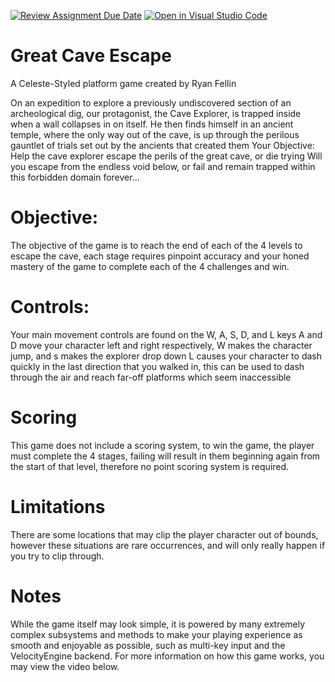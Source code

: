 [![Review Assignment Due Date](https://classroom.github.com/assets/deadline-readme-button-24ddc0f5d75046c5622901739e7c5dd533143b0c8e959d652212380cedb1ea36.svg)](https://classroom.github.com/a/B2OnycBl)
[![Open in Visual Studio Code](https://classroom.github.com/assets/open-in-vscode-718a45dd9cf7e7f842a935f5ebbe5719a5e09af4491e668f4dbf3b35d5cca122.svg)](https://classroom.github.com/online_ide?assignment_repo_id=15143890&assignment_repo_type=AssignmentRepo)
# Great Cave Escape
A Celeste-Styled platform game created by Ryan Fellin

On an expedition to explore a previously undiscovered section of an archeological dig, our protagonist, the Cave Explorer, is trapped inside when a wall collapses in on itself.
He then finds himself in an ancient temple, where the only way out of the cave, is up through the perilous gauntlet of trials set out by the ancients that created them
Your Objective: Help the cave explorer escape the perils of the great cave, or die trying
Will you escape from the endless void below, or fail and remain trapped within this forbidden domain forever...

# Objective:
The objective of the game is to reach the end of each of the 4 levels to escape the cave, each stage requires pinpoint accuracy and your honed mastery of the game to complete each of the 4 challenges and win.

# Controls:
Your main movement controls are found on the W, A, S, D, and L keys
A and D move your character left and right respectively, W makes the character jump, and s makes the explorer drop down
L causes your character to dash quickly in the last direction that you walked in, this can be used to dash through the air and reach far-off platforms which seem inaccessible

# Scoring
This game does not include a scoring system, to win the game, the player must complete the 4 stages, failing will result in them beginning again from the start of that level, therefore no point scoring system is required.

# Limitations
There are some locations that may clip the player character out of bounds, however these situations are rare occurrences, and will only really happen if you try to clip through.

# Notes
While the game itself may look simple, it is powered by many extremely complex subsystems and methods to make your playing experience as smooth and enjoyable as possible, such as multi-key input and the VelocityEngine backend.
For more information on how this game works, you may view the video below.
